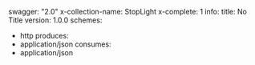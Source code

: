 swagger: "2.0"
x-collection-name: StopLight
x-complete: 1
info:
  title: No Title
  version: 1.0.0
schemes:
- http
produces:
- application/json
consumes:
- application/json